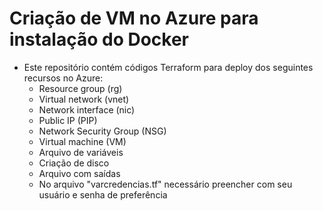 # Criação de VM no Azure para instalação do Docker

 - Este repositório contém códigos Terraform para deploy dos seguintes recursos no Azure:
    - Resource group (rg)
    - Virtual network (vnet)
    - Network interface (nic)
    - Public IP (PIP)
    - Network Security Group (NSG)
    - Virtual machine (VM)
    - Arquivo de variáveis
    - Criação de disco
    - Arquivo com saídas
    - No arquivo "varcredencias.tf" necessário preencher com seu usuário e senha de preferência
